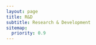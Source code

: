 ```yaml
---
layout: page
title: R&D
subtitle: Research & Development
sitemap:
  priority: 0.9
---
```


<script src="https://threejs.org/build/three.js"></script>

<div id="firstthree"></div>

<script>
	var camera, scene, renderer;
	var geometry, group;
	var mouseX = 0, mouseY = 0;
	var windowHalfX = window.innerWidth / 2;
	var windowHalfY = window.innerHeight / 2;
	init();
	animate();
	function init() {
		camera = new THREE.PerspectiveCamera( 60, window.innerWidth / window.innerHeight, 1, 10000 );
		camera.position.z = 500;
		scene = new THREE.Scene();
		scene.background = new THREE.Color( 0xffffff );
		scene.fog = new THREE.Fog( 0xffffff, 1, 10000 );
		var geometry = new THREE.BoxBufferGeometry( 100, 100, 100 );
		var material = new THREE.MeshNormalMaterial();
		group = new THREE.Group();
		for ( var i = 0; i < 1000; i ++ ) {
			var mesh = new THREE.Mesh( geometry, material );
			mesh.position.x = Math.random() * 2000 - 1000;
			mesh.position.y = Math.random() * 2000 - 1000;
			mesh.position.z = Math.random() * 2000 - 1000;
			mesh.rotation.x = Math.random() * 2 * Math.PI;
			mesh.rotation.y = Math.random() * 2 * Math.PI;
			mesh.matrixAutoUpdate = false;
			mesh.updateMatrix();
			group.add( mesh );
		}
		scene.add( group );
		//
		renderer = new THREE.WebGLRenderer( { antialias: true } );
		renderer.setPixelRatio( window.devicePixelRatio );
		renderer.setSize( window.innerWidth, window.innerHeight );
		document.getElementById("firstthree").appendChild( renderer.domElement );
		//
		document.addEventListener( 'mousemove', onDocumentMouseMove, false );
		//
		window.addEventListener( 'resize', onWindowResize, false );
	}
	function onWindowResize() {
		windowHalfX = window.innerWidth / 2;
		windowHalfY = window.innerHeight / 2;
		camera.aspect = window.innerWidth / window.innerHeight;
		camera.updateProjectionMatrix();
		renderer.setSize( window.innerWidth, window.innerHeight );
	}
	function onDocumentMouseMove( event ) {
		mouseX = ( event.clientX - windowHalfX ) * 10;
		mouseY = ( event.clientY - windowHalfY ) * 10;
	}
	//
	function animate() {
		requestAnimationFrame( animate );
		render();
	}
	function render() {
		var time = Date.now() * 0.001;
		var rx = Math.sin( time * 0.7 ) * 0.5,
			ry = Math.sin( time * 0.3 ) * 0.5,
			rz = Math.sin( time * 0.2 ) * 0.5;
		camera.position.x += ( mouseX - camera.position.x ) * 0.05;
		camera.position.y += ( - mouseY - camera.position.y ) * 0.05;
		camera.lookAt( scene.position );
		group.rotation.x = rx;
		group.rotation.y = ry;
		group.rotation.z = rz;
		renderer.render( scene, camera );
	}
</script>
